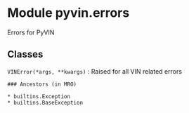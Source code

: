 Module pyvin.errors
===================
Errors for PyVIN

Classes
-------

`VINError(*args, **kwargs)`
:   Raised for all VIN related errors

    ### Ancestors (in MRO)

    * builtins.Exception
    * builtins.BaseException